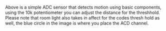 
Above is a simple ADC sensor that detects motion using basic components, using the 10k potentiometer you can adjust the distance for the threshhold. Please note that room light also takes in affect for the codes thresh hold as well, the blue circle in the image is where you place the ACD channel.
